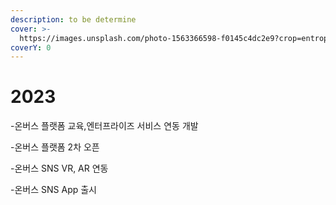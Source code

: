 ```yaml
---
description: to be determine
cover: >-
  https://images.unsplash.com/photo-1563366598-f0145c4dc2e9?crop=entropy&cs=srgb&fm=jpg&ixid=MnwxOTcwMjR8MHwxfHNlYXJjaHw0fHwyMDIzfGVufDB8fHx8MTYzOTI1MDU5Mw&ixlib=rb-1.2.1&q=85
coverY: 0
---
```


# 2023

\-온버스 플랫폼 교육,엔터프라이즈 서비스 연동 개발

\-온버스 플랫폼 2차 오픈

\-온버스 SNS VR, AR 연동

\-온버스 SNS App 출시
